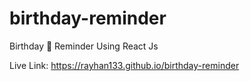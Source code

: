 # birthday-reminder
Birthday 🎂 Reminder Using React Js

Live Link: https://rayhan133.github.io/birthday-reminder

